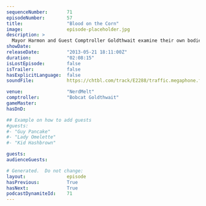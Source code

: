 ```yaml
---
sequenceNumber:       71
episodeNumber:        57
title:                "Blood on the Corn"
image:                episode-placeholder.jpg
description: >
  Mayor Harmon and Guest Comptroller Goldthwait examine their own bodies, Dan's drinking, Jeremy Piven, Bigfoot and their likely deaths by significant other. In D&D, the heroes continue to fight their shadow selves.
showDate:             
releaseDate:          "2013-05-21 18:11:00Z"
duration:             "02:08:15"
isLostEpisode:        false
isTrailer:            false
hasExplicitLanguage:  false
soundFile:            https://chtbl.com/track/E2288/traffic.megaphone.fm/STA6515807780.mp3?updated=1554504161

venue:                "NerdMelt"
comptroller:          "Bobcat Goldthwait"
gameMaster:           
hasDnD:               

## Example on how to add guests
#guests:
#- "Guy Pancake"
#- "Lady Omelette"
#- "Kid Hashbrown"

guests:
audienceGuests:

# Generated.  Do not change:
layout:               episode
hasPrevious:          True
hasNext:              True
podcastDynamiteId:    71
---
```

